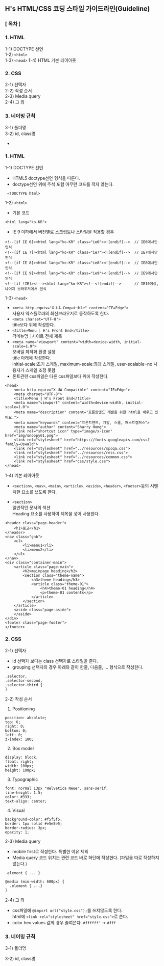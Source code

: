## H's HTML/CSS 코딩 스타일 가이드라인(Guideline)


### [ 목차 ]

### 1. HTML

 1-1) DOCTYPE 선언 <br>
 1-2) `<html>` <br>
 1-3) `<head>`
 1-4) HTML 기본 레이아웃

### 2. CSS

 2-1) 선택자 <br>
 2-2) 작성 순서 <br>
 2-3) Media query <br>
 2-4) 그 외

### 3. 네이밍 규칙 

 3-1) 폴더명<br>
 3-2) id, class명 


-


### 1. HTML

1-1) DOCTYPE 선언

- HTML5 doctype선언 형식을 따른다.
- doctype선언 위에 주석 포함 아무런 코드를 적지 않는다. 

```
 <!DOCTYPE html>
```

1-2) `<html>`

- 기본 코드 

```
<html lang="ko-KR">
```

- IE 9 이하에서 버전별로 스크립트나 스타일을 적용할 경우 

```
<!--[if IE 6]><html lang="ko-KR" class="ie6"><![endif]-->  // IE6에서만 인식
<!--[if IE 7]><html lang="ko-KR" class="ie7"><![endif]-->  // IE7에서만 인식
<!--[if IE 8]><html lang="ko-KR" class="ie8"><![endif]-->  // IE8에서만 인식
<!--[if IE 9]><html lang="ko-KR" class="ie9"><![endif]-->  // IE9에서만 인식
<!--[if !IE]><!--><html lang="ko-KR"><!--<![endif]-->      // IE10이상, 나머지 브라우저에서 인식 
```

1-3) `<head>` 

- `<meta http-equiv="X-UA-Compatible" content="IE=Edge">` 
<br>사용자 익스플로러의 최신브라우저로 동작하도록 한다.
- `<meta charset="UTF-8">` 
<br>title보다 위에 작성한다. 
- `<title>Menu | H's Front End</title>` 
<br>각메뉴명 | 사이트 전체 제목
- `<meta name="viewport" content="width=device-width, initial-scale=1.0">` 
<br>모바일 최적화 환경 설정<br>title 아래에 작성한다. <br>initial-scale:초기 스케일, maximum-scale:최대 스케일, user-scalable=no 사용자가 스케일 조정 못함
- 폰트관련 css파일은 다른 css파일보다 위에 작성한다. 

```
<head>
	<meta http-equiv="X-UA-Compatible" content="IE=Edge">
	<meta charset="UTF-8">
	<title>Menu | H's Front End</title>
	<meta name="viewport" content="width=device-width, initial-scale=1.0">
	<meta name="description" content="프론트엔드 개발을 위한 html을 배우고 있어요."> 
	<meta name="keywords" content="프론트엔드, 개발, 스쿨, 패스트캠퍼스"> 
	<meta name="author" content="Sharry Hong"> 
	<link rel="shortcut icon" type="image/x-icon" href="img/snoopy01.png">
	<link rel="stylesheet" href="https://fonts.googleapis.com/css?family=Oswald">
	<link rel="stylesheet" href="../resources/spoqa.css">
	<link rel="stylesheet" href="../resources/ress.css">
	<link rel="stylesheet" href="../resources/common.css">
	<link rel="stylesheet" href="css/style.css">
</head>
```


1-4) 기본 레이아웃

- `<section>`, `<nav>`, `<main>`, `<article>`, `<aside>`, `<header>`, `<footer>`등의 시멘틱한 요소를 쓰도록 한다. 

- `<section>` <br>일반적인 문서의 섹션<br>Heading 요소를 사용하여 제목을 넣어 사용한다.

```
<header class="page-header">
	<h1>로고</h1>
</header>
<nav class="gnb">
	<ul>
		<li>menu1</li>
		<li>menu2</li>
	</ul>
</nav>
<div class="container-main">
	<article class="page-main">
		<h2>mainpage heading</h2>
		<section class="theme-name">
			<h3>theme heading</h3>
			<article class="theme-01">
				<h4>theme-01 heading</h4>
				<p>theme-01 contents</p>
			</article>
		</section>
	</article>
	<aside class="page-aside">
	</aside>
</div>
<footer class="page-footer">
</footer>
```


### 2. CSS 

2-1) 선택자

- id 선택자 보다는 class 선택자로 스타일을 준다. 
- grouping 선택자의 경우 아래와 같이 한줄, 다음줄, ... 형식으로 작성한다. 

```
.selector,
.selector-second,
.selector-third {
}
```

2-2) 작성 순서

1. Positioning

 ```
position: absolute;
top: 0;
right: 0;
bottom: 0;
left: 0;
 z-index: 100;
```

2. Box model
 
```
display: block;
float: right;
width: 100px;
height: 100px;
 ```

3. Typographic

 ```
font: normal 13px "Helvetica Neue", sans-serif;
line-height: 1.5;
color: #333;
text-align: center;
 ```

4. Visual

 ```
background-color: #f5f5f5;
border: 1px solid #e5e5e5;
border-radius: 3px;
opacity: 1;
 ```

2-3) Media query 

- mobile first로 작성한다. 특별한 이유 제외 
- Media query 코드 위치는 관련 코드 바로 하단에 작성한다. (파일을 따로 작성하지 않는다.)

```
.element { ... }

@media (min-width: 600px) {
  .element { ...}
}
```

2-4) 그 외 

- css파일에 `@import url("style.css");`를 쓰지않도록 한다.<br> html에 `<link rel="stylesheet" href="style.css">`로 쓴다. 
- color hex values 값의 경우 줄여쓴다. `#ffffff'` -> `#fff`


### 3. 네이밍 규칙 

3-1) 폴더명


3-2) id, class명 